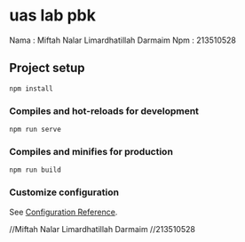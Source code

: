 # uas lab pbk
Nama : Miftah Nalar Limardhatillah Darmaim
Npm : 213510528

## Project setup
```
npm install
```

### Compiles and hot-reloads for development
```
npm run serve
```

### Compiles and minifies for production
```
npm run build
```

### Customize configuration
See [Configuration Reference](https://cli.vuejs.org/config/).

//Miftah Nalar Limardhatillah Darmaim
//213510528
